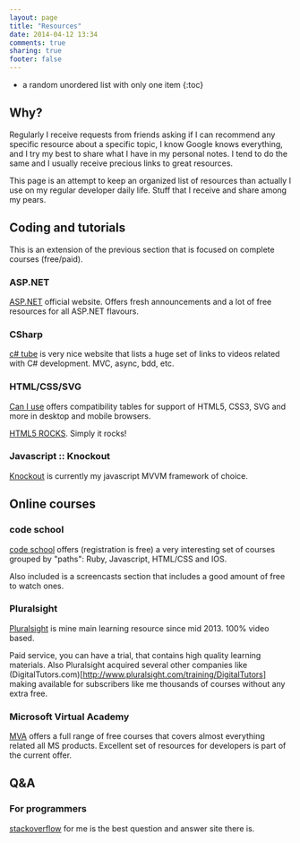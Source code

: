 ```yaml
---
layout: page
title: "Resources"
date: 2014-04-12 13:34
comments: true
sharing: true
footer: false
---
```

* a random unordered list with only one item
{:toc}

## Why?

Regularly I receive requests from friends asking if I can recommend any specific resource about a specific topic, I know Google knows everything, and I try my best to share what I have in my personal notes. I tend to do the same and I usually receive precious links to great resources.

This page is an attempt to keep an organized list of resources than actually I use on my regular developer daily life. Stuff that I receive and share among my pears.

## Coding and tutorials

This is an extension of the previous section that is focused on complete courses (free/paid).

### ASP.NET

[ASP.NET](http://www.asp.net/) official website. Offers fresh announcements and a lot of free resources for all ASP.NET flavours.

### CSharp

[c# tube](http://csharptube.com/) is very nice website that lists a huge set of links to videos related with C# development. MVC, async, bdd, etc.

### HTML/CSS/SVG

[Can I use](http://caniuse.com/) offers compatibility tables for support of HTML5, CSS3, SVG and more in desktop and mobile browsers.

[HTML5 ROCKS](http://www.html5rocks.com/). Simply it rocks!


### Javascript :: Knockout

[Knockout](http://knockoutjs.com/) is currently my javascript MVVM framework of choice.

## Online courses

### code school

[code school](https://www.codeschool.com/) offers (registration is free) a very interesting set of courses grouped by "paths": Ruby, Javascript, HTML/CSS and IOS.

Also included is a screencasts section that includes a good amount of free to watch ones. 

### Pluralsight

[Pluralsight](http://www.pluralsight.com/) is mine main learning resource since mid 2013. 100% video based.

Paid service, you can have a trial, that contains high quality learning materials. Also Pluralsight acquired several other companies like (DigitalTutors.com)[http://www.pluralsight.com/training/DigitalTutors] making available for subscribers like me thousands of courses without any extra free.

### Microsoft Virtual Academy

[MVA](http://www.microsoftvirtualacademy.com/) offers a full range of free courses that covers almost everything related all MS products. Excellent set of resources for developers is part of the current offer.

## Q&A

### For programmers

[stackoverflow](http://stackoverflow.com/) for me is the best question and answer site there is.

